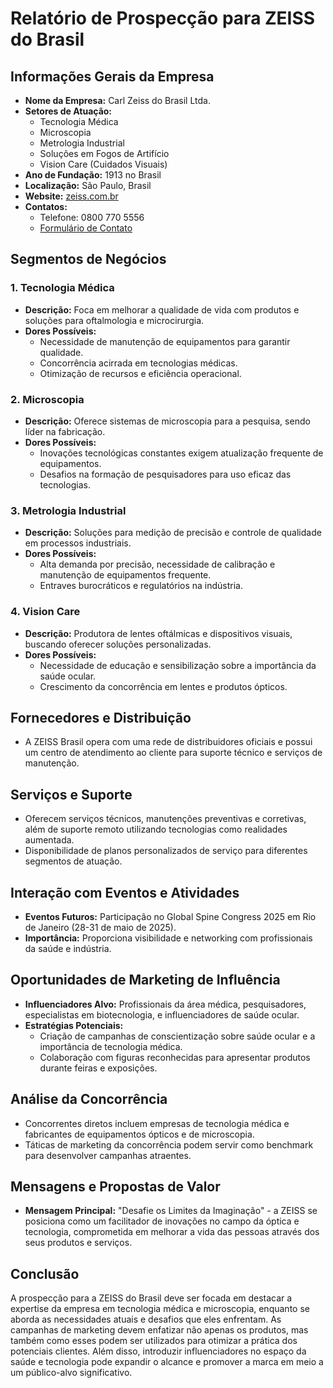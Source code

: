 # Relatório de Prospecção para ZEISS do Brasil

## Informações Gerais da Empresa
- **Nome da Empresa:** Carl Zeiss do Brasil Ltda.
- **Setores de Atuação:**
  - Tecnologia Médica
  - Microscopia
  - Metrologia Industrial
  - Soluções em Fogos de Artifício
  - Vision Care (Cuidados Visuais)
- **Ano de Fundação:** 1913 no Brasil
- **Localização:** São Paulo, Brasil
- **Website:** [zeiss.com.br](http://www.zeiss.com.br)
- **Contatos:** 
  - Telefone: 0800 770 5556
  - [Formulário de Contato](https://www.zeiss.com.br/corporate/contato.html)

## Segmentos de Negócios

### 1. Tecnologia Médica
- **Descrição:** Foca em melhorar a qualidade de vida com produtos e soluções para oftalmologia e microcirurgia.
- **Dores Possíveis:**
  - Necessidade de manutenção de equipamentos para garantir qualidade.
  - Concorrência acirrada em tecnologias médicas.
  - Otimização de recursos e eficiência operacional.

### 2. Microscopia
- **Descrição:** Oferece sistemas de microscopia para a pesquisa, sendo líder na fabricação.
- **Dores Possíveis:**
  - Inovações tecnológicas constantes exigem atualização frequente de equipamentos.
  - Desafios na formação de pesquisadores para uso eficaz das tecnologias.

### 3. Metrologia Industrial
- **Descrição:** Soluções para medição de precisão e controle de qualidade em processos industriais.
- **Dores Possíveis:**
  - Alta demanda por precisão, necessidade de calibração e manutenção de equipamentos frequente.
  - Entraves burocráticos e regulatórios na indústria.

### 4. Vision Care
- **Descrição:** Produtora de lentes oftálmicas e dispositivos visuais, buscando oferecer soluções personalizadas.
- **Dores Possíveis:**
  - Necessidade de educação e sensibilização sobre a importância da saúde ocular.
  - Crescimento da concorrência em lentes e produtos ópticos.

## Fornecedores e Distribuição
- A ZEISS Brasil opera com uma rede de distribuidores oficiais e possui um centro de atendimento ao cliente para suporte técnico e serviços de manutenção.

## Serviços e Suporte
- Oferecem serviços técnicos, manutenções preventivas e corretivas, além de suporte remoto utilizando tecnologias como realidades aumentada.
- Disponibilidade de planos personalizados de serviço para diferentes segmentos de atuação.

## Interação com Eventos e Atividades
- **Eventos Futuros:** Participação no Global Spine Congress 2025 em Rio de Janeiro (28-31 de maio de 2025).
- **Importância:** Proporciona visibilidade e networking com profissionais da saúde e indústria.

## Oportunidades de Marketing de Influência
- **Influenciadores Alvo:** Profissionais da área médica, pesquisadores, especialistas em biotecnologia, e influenciadores de saúde ocular.
- **Estratégias Potenciais:**
  - Criação de campanhas de conscientização sobre saúde ocular e a importância de tecnologia médica.
  - Colaboração com figuras reconhecidas para apresentar produtos durante feiras e exposições.

## Análise da Concorrência
- Concorrentes diretos incluem empresas de tecnologia médica e fabricantes de equipamentos ópticos e de microscopia.
- Táticas de marketing da concorrência podem servir como benchmark para desenvolver campanhas atraentes.

## Mensagens e Propostas de Valor
- **Mensagem Principal:** "Desafie os Limites da Imaginação" - a ZEISS se posiciona como um facilitador de inovações no campo da óptica e tecnologia, comprometida em melhorar a vida das pessoas através dos seus produtos e serviços.

## Conclusão
A prospecção para a ZEISS do Brasil deve ser focada em destacar a expertise da empresa em tecnologia médica e microscopia, enquanto se aborda as necessidades atuais e desafios que eles enfrentam. As campanhas de marketing devem enfatizar não apenas os produtos, mas também como esses podem ser utilizados para otimizar a prática dos potenciais clientes. Além disso, introduzir influenciadores no espaço da saúde e tecnologia pode expandir o alcance e promover a marca em meio a um público-alvo significativo.